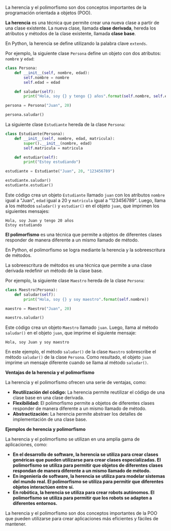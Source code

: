 La herencia y el polimorfismo son dos conceptos importantes de la programación orientada a objetos (POO).

**La herencia** es una técnica que permite crear una nueva clase a partir de una clase existente. La nueva clase, llamada **clase derivada**, hereda los atributos y métodos de la clase existente, llamada **clase base**.

En Python, la herencia se define utilizando la palabra clave `extends`.

Por ejemplo, la siguiente clase `Persona` define un objeto con dos atributos: `nombre` y `edad`:

```python
class Persona:
    def __init__(self, nombre, edad):
        self.nombre = nombre
        self.edad = edad

    def saludar(self):
        print("Hola, soy {} y tengo {} años".format(self.nombre, self.edad))

persona = Persona("Juan", 20)

persona.saludar()
```

La siguiente clase `Estudiante` hereda de la clase `Persona`:

```python
class Estudiante(Persona):
    def __init__(self, nombre, edad, matricula):
        super().__init__(nombre, edad)
        self.matricula = matricula

    def estudiar(self):
        print("Estoy estudiando")

estudiante = Estudiante("Juan", 20, "123456789")

estudiante.saludar()
estudiante.estudiar()
```

Este código crea un objeto `Estudiante` llamado `juan` con los atributos `nombre` igual a "Juan", `edad` igual a 20 y `matricula` igual a "123456789". Luego, llama a los métodos `saludar()` y `estudiar()` en el objeto `juan`, que imprimen los siguientes mensajes:

```
Hola, soy Juan y tengo 20 años
Estoy estudiando
```

**El polimorfismo** es una técnica que permite a objetos de diferentes clases responder de manera diferente a un mismo llamado de método.

En Python, el polimorfismo se logra mediante la herencia y la sobreescritura de métodos.

La sobreescritura de métodos es una técnica que permite a una clase derivada redefinir un método de la clase base.

Por ejemplo, la siguiente clase `Maestro` hereda de la clase `Persona`:

```python
class Maestro(Persona):
    def saludar(self):
        print("Hola, soy {} y soy maestro".format(self.nombre))

maestro = Maestro("Juan", 20)

maestro.saludar()
```

Este código crea un objeto `Maestro` llamado `juan`. Luego, llama al método `saludar()` en el objeto `juan`, que imprime el siguiente mensaje:

```
Hola, soy Juan y soy maestro
```

En este ejemplo, el método `saludar()` de la clase `Maestro` sobrescribe el método `saludar()` de la clase `Persona`. Como resultado, el objeto `juan` imprime un mensaje diferente cuando se llama al método `saludar()`.

**Ventajas de la herencia y el polimorfismo**

La herencia y el polimorfismo ofrecen una serie de ventajas, como:

* **Reutilización del código:** La herencia permite reutilizar el código de una clase base en una clase derivada.
* **Flexibilidad:** El polimorfismo permite a objetos de diferentes clases responder de manera diferente a un mismo llamado de método.
* **Abstractización:** La herencia permite abstraer los detalles de implementación de una clase base.

**Ejemplos de herencia y polimorfismo**

La herencia y el polimorfismo se utilizan en una amplia gama de aplicaciones, como:

* **En el desarrollo de software, la herencia se utiliza para crear clases genéricas que pueden utilizarse para crear clases especializadas. El polimorfismo se utiliza para permitir que objetos de diferentes clases respondan de manera diferente a un mismo llamado de método.**
* **En ingeniería de software, la herencia se utiliza para modelar sistemas del mundo real. El polimorfismo se utiliza para permitir que diferentes objetos interactúen entre sí.**
* **En robótica, la herencia se utiliza para crear robots autónomos. El polimorfismo se utiliza para permitir que los robots se adapten a diferentes entornos.**

La herencia y el polimorfismo son dos conceptos importantes de la POO que pueden utilizarse para crear aplicaciones más eficientes y fáciles de mantener.
